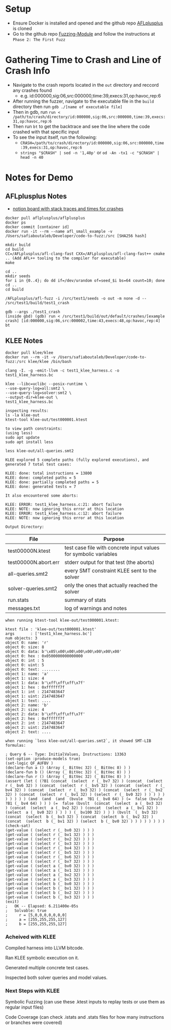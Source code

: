 # Setup
* Ensure Docker is installed and opened and the github repo [AFLplusplus](https://github.com/AFLplusplus/AFLplusplus) is cloned
* Go to the github repo [Fuzzing-Module](https://github.com/alex-maleno/Fuzzing-Module/blob/main/README.md) and follow the instructions at `Phase 2: The First Fuzz`

# Gathering Time to Crash and Line of Crash Info
* Navigate to the crash reports located in the `out` directory and reccord any crashes found
    * e.g. id:000000,sig:06,src:000000,time:39,execs:31,op:havoc,rep:6
* After running the fuzzer, navigate to the executable file in the `build` directory then run `gdb ./[name of executable file]`
* Then in gdb, run `run < /path/to/crash/directory/id:000000,sig:06,src:000000,time:39,execs:31,op:havoc,rep:6`
* Then run `bt` to get the backtrace and see the line where the code crashed with that specific input
* To see the input itself, run the following:
    * `CRASH=/path/to/crash/directory/id:000000,sig:06,src:000000,time:39,execs:31,op:havoc,rep:6`
    * `strings "$CRASH" | sed -n '1,40p'` or `od -An -tx1 -c "$CRASH" | head -n 40`

# Notes for Demo

## AFLplusplus Notes
* [notion board with stack traces and times for crashes](https://www.notion.so/Data-For-AFL-Test-C-Programs-28ff0e66e1f180a2bdfac4da6a7278cf?source=copy_link)
```
docker pull aflplusplus/aflplusplus
docker ps
docker commit [container id] 
docker run -it --rm --name afl_small_example -v /Users/safiaboutaleb/Developer/code-to-fuzz:/src [SHA256 hash]

mkdir build
cd build
CC=/AFLplusplus/afl-clang-fast CXX=/AFLplusplus/afl-clang-fast++ cmake .. (Add AFL++ tooling to the compiler for executable)
make

cd ..
mkdir seeds
for i in {0..4}; do dd if=/dev/urandom of=seed_$i bs=64 count=10; done
cd ..
cd build

/AFLplusplus/afl-fuzz -i /src/test1/seeds -o out -m none -d -- /src/test1/build/test1_crash

gdb --args ./test1_crash
(inside gbd) (gdb) run < /src/test1/build/out/default/crashes/[example crash] [id:000000,sig:06,src:000002,time:43,execs:48,op:havoc,rep:4]
bt
```

## KLEE Notes
```
docker pull klee/klee
docker run --rm -it -v /Users/safiaboutaleb/Developer/code-to-fuzz:/src klee/klee /bin/bash

clang -I. -g -emit-llvm -c test1_klee_harness.c -o test1_klee_harness.bc

klee --libc=uclibc --posix-runtime \
--use-query-log=all:smt2 \
--use-query-log=solver:smt2 \
--output-dir=klee-out \
test1_klee_harness.bc

inspecting results:
ls -la klee-out
ktest-tool klee-out/test000001.ktest

to view path constraints:
(using less)
sudo apt update
sudo apt install less

less klee-out/all-queries.smt2

```

```
KLEE explored 5 complete paths (fully explored executions), and generated 7 total test cases:

KLEE: done: total instructions = 13800
KLEE: done: completed paths = 5
KLEE: done: partially completed paths = 5
KLEE: done: generated tests = 7

It also encountered some aborts:

KLEE: ERROR: test1_klee_harness.c:21: abort failure
KLEE: NOTE: now ignoring this error at this location
KLEE: ERROR: test1_klee_harness.c:12: abort failure
KLEE: NOTE: now ignoring this error at this location

Output Directory:
```

| File | Purpose |
|---|---|
| test00000N.ktest | test case file with concrete input values for symbolic variables |
| test00000N.abort.err | stderr output for that test (the aborts) |
| all-queries.smt2 | every SMT constraint KLEE sent to the solver |
| solver-queries.smt2 |	only the ones that actually reached the solver |
| run.stats	| summary of stats |
| messages.txt | log of warnings and notes |

```
when running ktest-tool klee-out/test000001.ktest:

ktest file : 'klee-out/test000001.ktest'
args       : ['test1_klee_harness.bc']
num objects: 3
object 0: name: 'r'
object 0: size: 8
object 0: data: b'\x05\x00\x00\x00\x00\x00\x00\x00'
object 0: hex : 0x0500000000000000
object 0: int : 5
object 0: uint: 5
object 0: text: ........
object 1: name: 'a'
object 1: size: 4
object 1: data: b'\xff\xff\xff\x7f'
object 1: hex : 0xffffff7f
object 1: int : 2147483647
object 1: uint: 2147483647
object 1: text: ....
object 2: name: 'b'
object 2: size: 4
object 2: data: b'\xff\xff\xff\x7f'
object 2: hex : 0xffffff7f
object 2: int : 2147483647
object 2: uint: 2147483647
object 2: text: ....

when running `less klee-out/all-queries.smt2`, it showed SMT-LIB formulas:

; Query 6 -- Type: InitialValues, Instructions: 13363
(set-option :produce-models true)
(set-logic QF_AUFBV )
(declare-fun a () (Array (_ BitVec 32) (_ BitVec 8) ) )
(declare-fun b () (Array (_ BitVec 32) (_ BitVec 8) ) )
(declare-fun r () (Array (_ BitVec 32) (_ BitVec 8) ) )
(assert (let ( (?B1 (concat  (select  r (_ bv7 32) ) (concat  (select  r (_ bv6 32) ) (concat  (select  r (_ bv5 32) ) (concat  (select  r (_ bv4 32) ) (concat  (select  r (_ bv3 32) ) (concat  (select  r (_ bv2 32) ) (concat  (select  r (_ bv1 32) ) (select  r (_ bv0 32) ) ) ) ) ) ) ) ) ) ) (and  (and  (and  (bvule  ?B1 (_ bv8 64) ) (=  false (bvule  ?B1 (_ bv4 64) ) ) ) (=  false (bvslt  (concat  (select  a (_ bv3 32) ) (concat  (select  a (_ bv2 32) ) (concat  (select  a (_ bv1 32) ) (select  a (_ bv0 32) ) ) ) ) (_ bv100 32) ) ) ) (bvslt  (_ bv3 32) (concat  (select  b (_ bv3 32) ) (concat  (select  b (_ bv2 32) ) (concat  (select  b (_ bv1 32) ) (select  b (_ bv0 32) ) ) ) ) ) ) ) )
(check-sat)
(get-value ( (select r (_ bv0 32) ) ) )
(get-value ( (select r (_ bv1 32) ) ) )
(get-value ( (select r (_ bv2 32) ) ) )
(get-value ( (select r (_ bv3 32) ) ) )
(get-value ( (select r (_ bv4 32) ) ) )
(get-value ( (select r (_ bv5 32) ) ) )
(get-value ( (select r (_ bv6 32) ) ) )
(get-value ( (select r (_ bv7 32) ) ) )
(get-value ( (select a (_ bv0 32) ) ) )
(get-value ( (select a (_ bv1 32) ) ) )
(get-value ( (select a (_ bv2 32) ) ) )
(get-value ( (select a (_ bv3 32) ) ) )
(get-value ( (select b (_ bv0 32) ) ) )
(get-value ( (select b (_ bv1 32) ) ) )
(get-value ( (select b (_ bv2 32) ) ) )
(get-value ( (select b (_ bv3 32) ) ) )
(exit)
;   OK -- Elapsed: 6.211400e-05s
;   Solvable: true
;     r = [5,0,0,0,0,0,0,0]
;     a = [255,255,255,127]
;     b = [255,255,255,127]
```

### Acheived with KLEE

Compiled harness into LLVM bitcode.

Ran KLEE symbolic execution on it.

Generated multiple concrete test cases.

Inspected both solver queries and model values.

### Next Steps with KLEE

Symbolic Fuzzing (can use these .ktest inputs to replay tests or use them as regular input files)

Code Coverage (can check .istats and .stats files for how many instructions or branches were covered)

